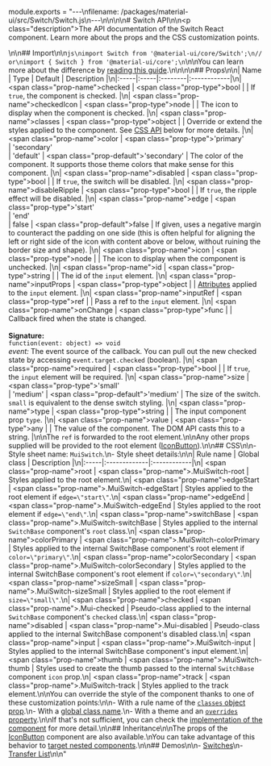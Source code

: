 module.exports = "---\nfilename: /packages/material-ui/src/Switch/Switch.js\n---\n\n<!--- This documentation is automatically generated, do not try to edit it. -->\n\n# Switch API\n\n<p class=\"description\">The API documentation of the Switch React component. Learn more about the props and the CSS customization points.</p>\n\n## Import\n\n```js\nimport Switch from '@material-ui/core/Switch';\n// or\nimport { Switch } from '@material-ui/core';\n```\n\nYou can learn more about the difference by [reading this guide](/guides/minimizing-bundle-size/).\n\n\n\n## Props\n\n| Name | Type | Default | Description |\n|:-----|:-----|:--------|:------------|\n| <span class=\"prop-name\">checked</span> | <span class=\"prop-type\">bool</span> |  | If `true`, the component is checked. |\n| <span class=\"prop-name\">checkedIcon</span> | <span class=\"prop-type\">node</span> |  | The icon to display when the component is checked. |\n| <span class=\"prop-name\">classes</span> | <span class=\"prop-type\">object</span> |  | Override or extend the styles applied to the component. See [CSS API](#css) below for more details. |\n| <span class=\"prop-name\">color</span> | <span class=\"prop-type\">'primary'<br>&#124;&nbsp;'secondary'<br>&#124;&nbsp;'default'</span> | <span class=\"prop-default\">'secondary'</span> | The color of the component. It supports those theme colors that make sense for this component. |\n| <span class=\"prop-name\">disabled</span> | <span class=\"prop-type\">bool</span> |  | If `true`, the switch will be disabled. |\n| <span class=\"prop-name\">disableRipple</span> | <span class=\"prop-type\">bool</span> |  | If `true`, the ripple effect will be disabled. |\n| <span class=\"prop-name\">edge</span> | <span class=\"prop-type\">'start'<br>&#124;&nbsp;'end'<br>&#124;&nbsp;false</span> | <span class=\"prop-default\">false</span> | If given, uses a negative margin to counteract the padding on one side (this is often helpful for aligning the left or right side of the icon with content above or below, without ruining the border size and shape). |\n| <span class=\"prop-name\">icon</span> | <span class=\"prop-type\">node</span> |  | The icon to display when the component is unchecked. |\n| <span class=\"prop-name\">id</span> | <span class=\"prop-type\">string</span> |  | The id of the `input` element. |\n| <span class=\"prop-name\">inputProps</span> | <span class=\"prop-type\">object</span> |  | [Attributes](https://developer.mozilla.org/en-US/docs/Web/HTML/Element/input#Attributes) applied to the `input` element. |\n| <span class=\"prop-name\">inputRef</span> | <span class=\"prop-type\">ref</span> |  | Pass a ref to the `input` element. |\n| <span class=\"prop-name\">onChange</span> | <span class=\"prop-type\">func</span> |  | Callback fired when the state is changed.<br><br>**Signature:**<br>`function(event: object) => void`<br>*event:* The event source of the callback. You can pull out the new checked state by accessing `event.target.checked` (boolean). |\n| <span class=\"prop-name\">required</span> | <span class=\"prop-type\">bool</span> |  | If `true`, the `input` element will be required. |\n| <span class=\"prop-name\">size</span> | <span class=\"prop-type\">'small'<br>&#124;&nbsp;'medium'</span> | <span class=\"prop-default\">'medium'</span> | The size of the switch. `small` is equivalent to the dense switch styling. |\n| <span class=\"prop-name\">type</span> | <span class=\"prop-type\">string</span> |  | The input component prop `type`. |\n| <span class=\"prop-name\">value</span> | <span class=\"prop-type\">any</span> |  | The value of the component. The DOM API casts this to a string. |\n\nThe `ref` is forwarded to the root element.\n\nAny other props supplied will be provided to the root element ([IconButton](/api/icon-button/)).\n\n## CSS\n\n- Style sheet name: `MuiSwitch`.\n- Style sheet details:\n\n| Rule name | Global class | Description |\n|:-----|:-------------|:------------|\n| <span class=\"prop-name\">root</span> | <span class=\"prop-name\">.MuiSwitch-root</span> | Styles applied to the root element.\n| <span class=\"prop-name\">edgeStart</span> | <span class=\"prop-name\">.MuiSwitch-edgeStart</span> | Styles applied to the root element if `edge=\"start\"`.\n| <span class=\"prop-name\">edgeEnd</span> | <span class=\"prop-name\">.MuiSwitch-edgeEnd</span> | Styles applied to the root element if `edge=\"end\"`.\n| <span class=\"prop-name\">switchBase</span> | <span class=\"prop-name\">.MuiSwitch-switchBase</span> | Styles applied to the internal `SwitchBase` component's `root` class.\n| <span class=\"prop-name\">colorPrimary</span> | <span class=\"prop-name\">.MuiSwitch-colorPrimary</span> | Styles applied to the internal SwitchBase component's root element if `color=\"primary\"`.\n| <span class=\"prop-name\">colorSecondary</span> | <span class=\"prop-name\">.MuiSwitch-colorSecondary</span> | Styles applied to the internal SwitchBase component's root element if `color=\"secondary\"`.\n| <span class=\"prop-name\">sizeSmall</span> | <span class=\"prop-name\">.MuiSwitch-sizeSmall</span> | Styles applied to the root element if `size=\"small\"`.\n| <span class=\"prop-name\">checked</span> | <span class=\"prop-name\">.Mui-checked</span> | Pseudo-class applied to the internal `SwitchBase` component's `checked` class.\n| <span class=\"prop-name\">disabled</span> | <span class=\"prop-name\">.Mui-disabled</span> | Pseudo-class applied to the internal SwitchBase component's disabled class.\n| <span class=\"prop-name\">input</span> | <span class=\"prop-name\">.MuiSwitch-input</span> | Styles applied to the internal SwitchBase component's input element.\n| <span class=\"prop-name\">thumb</span> | <span class=\"prop-name\">.MuiSwitch-thumb</span> | Styles used to create the thumb passed to the internal `SwitchBase` component `icon` prop.\n| <span class=\"prop-name\">track</span> | <span class=\"prop-name\">.MuiSwitch-track</span> | Styles applied to the track element.\n\nYou can override the style of the component thanks to one of these customization points:\n\n- With a rule name of the [`classes` object prop](/customization/components/#overriding-styles-with-classes).\n- With a [global class name](/customization/components/#overriding-styles-with-global-class-names).\n- With a theme and an [`overrides` property](/customization/globals/#css).\n\nIf that's not sufficient, you can check the [implementation of the component](https://github.com/Foso/material-ui/blob/master/packages/material-ui/src/Switch/Switch.js) for more detail.\n\n## Inheritance\n\nThe props of the [IconButton](/api/icon-button/) component are also available.\nYou can take advantage of this behavior to [target nested components](/guides/api/#spread).\n\n## Demos\n\n- [Switches](/components/switches/)\n- [Transfer List](/components/transfer-list/)\n\n"